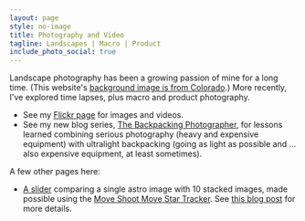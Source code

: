 ```yaml
---
layout: page
style: no-image
title: Photography and Video
tagline: Landscapes | Macro | Product
include_photo_social: true
---
```


Landscape photography has been a growing passion of mine for a long time. (This website's [background image is from Colorado](https://www.flickr.com/photos/deanwampler/15905693911/in/album-72157649110558517/).) More recently, I've explored time lapses, plus macro and product photography.

* See my [Flickr page](https://www.flickr.com/photos/deanwampler/) for images and videos.
* See my new blog series, [The Backpacking Photographer](https://medium.com/the-backpacking-photographer), for lessons learned combining serious photography (heavy and expensive equipment) with ultralight backpacking (going as light as possible and ... also expensive equipment, at least sometimes).

A few other pages here:

* [A slider](msm1-slider-widget.html) comparing a single astro image with 10 stacked images, made possible using the [Move Shoot Move Star Tracker](https://www.moveshootmove.com/collections/sifo-rotator/products/sifo-rotator-for-star-tracking-time-lapse-panorama-photography). See [this blog post](https://medium.com/the-backpacking-photographer/move-shoot-move-for-astrophotography-f740bb4a49dc) for more details.

    

  
